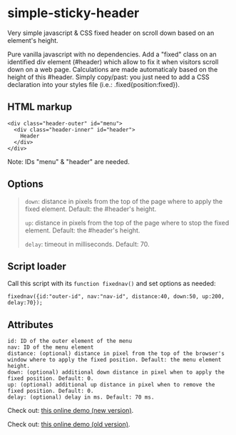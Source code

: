 # simple-sticky-header

Very simple javascript &amp; CSS fixed header on scroll down based on an element's height.

Pure vanilla javascript with no dependencies. Add a "fixed" class on an identified div element (#header) which allow to fix it when visitors scroll down on a web page. Calculations are made automaticaly based on the height of this #header. Simply copy/past: you just need to add a CSS declaration into your styles file (i.e.: .fixed{position:fixed}).

## HTML markup

    <div class="header-outer" id="menu">
      <div class="header-inner" id="header">
        Header
      </div>
    </div>

Note: IDs "menu" & "header" are needed.

## Options

> `down`: distance in pixels from the top of the page where to apply the fixed element. Default: the #header's height.
> 
> `up`: distance in pixels from the top of the page where to stop the fixed element. Default: the #header's height.
>
> `delay`: timeout in milliseconds. Default: 70.

## Script loader

Call this script with its `function fixednav()` and set options as needed:

    fixednav({id:"outer-id", nav:"nav-id", distance:40, down:50, up:200, delay:70});

## Attributes

    id: ID of the outer element of the menu
    nav: ID of the menu element
    distance: (optional) distance in pixel from the top of the browser's window where to apply the fixed position. Default: the menu element height.
    down: (optional) additional down distance in pixel when to apply the fixed position. Default: 0.
    up: (optional) additional up distance in pixel when to remove the fixed position. Default: 0.
    delay: (optional) delay in ms. Default: 70 ms.

Check out: [this online demo (new version)](http://jsfiddle.net/gtcL1cmm/9/).

Check out: [this online demo (old version)](http://jsfiddle.net/gtcL1cmm/2).
